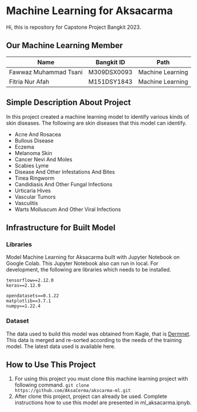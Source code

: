# Machine Learning for Aksacarma

Hi, this is repository for Capstone Project Bangkit 2023.

## Our Machine Learning Member

| Name                  | Bangkit ID  | Path             |
| --------------------- | ----------- | ---------------- |
| Fawwaz Muhammad Tsani | M309DSX0093 | Machine Learning |
| Fitria Nur Afah       | M151DSY1843 | Machine Learning |

## Simple Description About Project

In this project created a machine learning model to identify various kinds of skin diseases. The following are skin diseases that this model can identify.

- Acne And Rosacea
- Bullous Disease
- Eczema
- Melanoma Skin
- Cancer Nevi And Moles
- Scabies Lyme
- Disease And Other Infestations And Bites
- Tinea Ringworm
- Candidiasis And Other Fungal Infections
- Urticaria Hives
- Vascular Tumors
- Vasculitis
- Warts Molluscum And Other Viral Infections

## Infrastructure for Built Model

### Libraries

Model Machine Learning for Aksacarma built with Jupyter Notebook on Google Colab. This Jupyter Notebook also can run in local. For development, the following are libraries which needs to be installed.

```
tensorflow==2.12.0
keras==2.12.0

opendatasets==0.1.22
matplotlib==3.7.1
numpy==1.22.4
```

### Dataset

The data used to build this model was obtained from Kagle, that is [Dermnet](https://www.kaggle.com/datasets/shubhamgoel27/dermnet). This data is merged and re-sorted according to the needs of the training model. The latest data used is available here.

## How to Use This Project

1. For using this project you must clone this machine learning project with following command.
   `git clone https://github.com/AksaCerma/akscarma-ml.git`
2. After clone this project, project can already be used. Complete instructions how to use this model are presented in ml_aksacarma.ipnyb.

